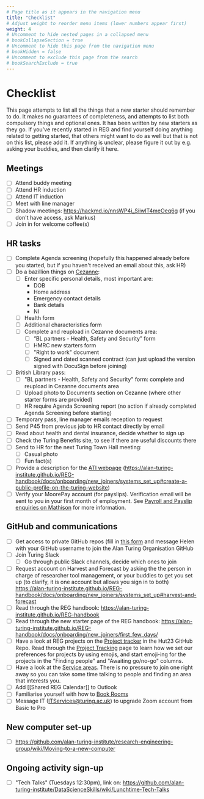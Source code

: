 ```yaml
---
# Page title as it appears in the navigation menu
title: "Checklist"
# Adjust weight to reorder menu items (lower numbers appear first)
weight: 4
# Uncomment to hide nested pages in a collapsed menu
# bookCollapseSection = true
# Uncomment to hide this page from the navigation menu
# bookHidden = false
# Uncomment to exclude this page from the search
# bookSearchExclude = true
---
```


# Checklist

This page attempts to list all the things that a new starter should remember to do.
It makes no guarantees of completeness, and attempts to list both compulsory things and optional ones.
It has been written by new starters as they go.
If you've recently started in REG and find yourself doing anything related to getting started, that others might want to do as well but that is not on this list, please add it.
If anything is unclear, please figure it out by e.g. asking your buddies, and then clarify it here.

## Meetings

- [ ] Attend buddy meeting
- [ ] Attend HR induction
- [ ] Attend IT induction
- [ ] Meet with line manager
- [ ] Shadow meetings: https://hackmd.io/nnsWP4i_SiiwlT4meOeq6g (if you don't have access, ask Markus)
- [ ] Join in for welcome coffee(s)

## HR tasks

- [ ] Complete Agenda screening (hopefully this happened already before you started, but if you haven't received an email about this, ask HR)
- [ ] Do a bazillion things on [Cezanne](https://w3.cezanneondemand.com/CezanneHR/):
    - [ ] Enter specific personal details, most important are:
        - DOB
        - Home address
        - Emergency contact details
        - Bank details
        - NI
    - [ ] Health form
    - [ ] Additional characteristics form
    - [ ] Complete and reupload in Cezanne documents area:
        - [ ] “BL partners - Health, Safety and Security” form
        - [ ] HMRC new starters form
        - [ ] "Right to work" document
        - [ ] Signed and dated scanned contract (can just upload the version signed with DocuSign before joining)
- [ ] British Library pass:
    - [ ] "BL partners - Health, Safety and Security" form: complete and reupload in Cezanne documents area
    - [ ] Upload photo to Documents section on Cezanne (where other starter forms are provided)
    - [ ] HR require Agenda Screening report (no action if already completed Agenda Screening before starting)
- [ ] Temporary pass, line manager emails reception to request
- [ ] Send P45 from previous job to HR contact directly by email
- [ ] Read about health and dental insurance, decide whether to sign up
- [ ] Check the Turing Benefits site, to see if there are useful discounts there
- [ ] Send to HR for the next Turing Town Hall meeting:
    - [ ] Casual photo
    - [ ] Fun fact(s)
- [ ] Provide a description for the [ATI webpage](https://turingcomplete.topdesk.net/tas/public/ssp/content/serviceflow?unid=35b8d40067004f9484c9fb06ade41d65&openedFromService=true) (https://alan-turing-institute.github.io/REG-handbook/docs/onboarding/new_joiners/systems_set_up#create-a-public-profile-on-the-turing-website)
- [ ] Verify your MoorePay account (for payslips). Verification email will be sent to you in your first month of employment. See [Payroll and Payslip enquiries on Mathison](https://mathison.turing.ac.uk/Interact/Pages/Content/Document.aspx?id=2277&SearchId=190970&utm_source=interact&utm_medium=quick_search&utm_term=payslip) for more information.

## GitHub and communications

- [ ] Get access to private GitHub repos (fill in [this form](https://turingcomplete.topdesk.net/tas/public/ssp/content/serviceflow?unid=3844fabf8b1c45ca9028758a350ff230) and message Helen with your GitHub username to join the Alan Turing Organisation GitHub
- [ ] Join Turing Slack
    - [ ] Go through public Slack channels, decide which ones to join
- [ ] Request account on Harvest and Forecast by asking the the person in charge of researcher tool management, or your buddies to get you set up (to clarify, it is one account but allows you sign in to both) https://alan-turing-institute.github.io/REG-handbook/docs/onboarding/new_joiners/systems_set_up#harvest-and-forecast
- [ ] Read through the REG handbook: https://alan-turing-institute.github.io/REG-handbook
- [ ] Read through the new starter page of the REG handbook: https://alan-turing-institute.github.io/REG-handbook/docs/onboarding/new_joiners/first_few_days/
- [ ] Have a look at REG projects on the [Project tracker](https://github.com/alan-turing-institute/Hut23/projects/2) in the Hut23 GitHub Repo. Read through the [Project Tracking](https://alan-turing-institute.github.io/REG-handbook/docs/projects/project_tracking/) page to learn how we set our preferences for projects by using emojis, and start emoji-ing for the projects in the "Finding people" and "Awaiting go/no-go" columns.
- [ ] Have a look at the [Service areas](https://github.com/alan-turing-institute/research-engineering-group/wiki/Service-areas). There is no pressure to join one right away so you can take some time talking to people and finding an area that interests you.
- [ ] Add [[Shared REG Calendar]] to Outlook
- [ ] Familiarise yourself with how to [Book Rooms](https://github.com/alan-turing-institute/research-engineering-group/wiki/Booking-Rooms)
- [ ] Message IT (ITServices@turing.ac.uk) to upgrade Zoom account from Basic to Pro

## New computer set-up

- [ ] https://github.com/alan-turing-institute/research-engineering-group/wiki/Moving-to-a-new-computer

## Ongoing activity sign-up

- [ ] "Tech Talks" (Tuesdays 12:30pm), link on: https://github.com/alan-turing-institute/DataScienceSkills/wiki/Lunchtime-Tech-Talks